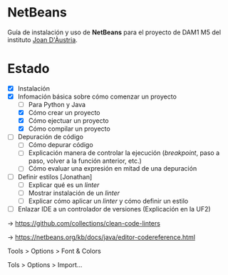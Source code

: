 # NetBeans
Guía de instalación y uso de **NetBeans** para el proyecto de DAM1 M5 del instituto [Joan D'Àustria](https://agora.xtec.cat/insjoandaustria/).

# Estado
- [x] Instalación
- [x] Infomación básica sobre cómo comenzar un proyecto
     - [ ] Para Python y Java
     - [x] Cómo crear un proyecto 
     - [x] Cómo ejectuar un proyecto
     - [x] Cómo compilar un proyecto
- [ ] Depuración de código
     - [ ] Cómo depurar código
     - [ ] Explicación manera de controlar la ejecución (_breakpoint_, paso a paso, volver a la función anterior, etc.)
     - [ ] Cómo evaluar una expresión en mitad de una depuración     
- [ ] Definir estilos [Jonathan]
     - [ ] Explicar qué es un _linter_
     - [ ] Mostrar instalación de un _linter_
     - [ ] Explicar cómo aplicar un _linter_ y cómo definir un estilo
- [ ] Enlazar IDE a un controlador de versiones (Explicación en la UF2)

-> https://github.com/collections/clean-code-linters

-> https://netbeans.org/kb/docs/java/editor-codereference.html
     


Tools > Options > Font & Colors

Tols > Options > Import...
